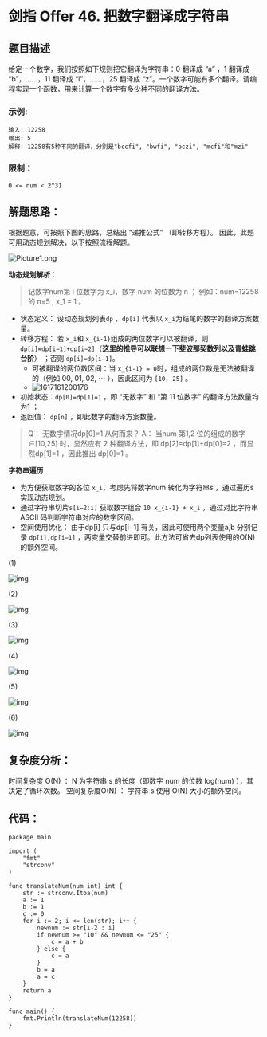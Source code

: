 # 剑指 Offer 46. 把数字翻译成字符串

## 题目描述

给定一个数字，我们按照如下规则把它翻译为字符串：0 翻译成 “a” ，1 翻译成 “b”，……，11 翻译成 “l”，……，25 翻译成 “z”。一个数字可能有多个翻译。请编程实现一个函数，用来计算一个数字有多少种不同的翻译方法。

### 示例:

```
输入: 12258
输出: 5
解释: 12258有5种不同的翻译，分别是"bccfi", "bwfi", "bczi", "mcfi"和"mzi"
```

### 限制：

```
0 <= num < 2^31
```

## 解题思路： 

根据题意，可按照下图的思路，总结出 “递推公式” （即转移方程）。
因此，此题可用动态规划解决，以下按照流程解题。

![Picture1.png](http://cdn.xiaot123.com/blog/2021-04/e231fde16304948251633cfc65d04396f117239ea2d13896b1d2678de9067b42-Picture1.png-blog)



**动态规划解析**：

> 记数字num第 i 位数字为 x_i，数字 num 的位数为 n ；
> 例如：num=12258 的 n=5 , x_1 = 1 。

- 状态定义： 设动态规划列表`dp` ，`dp[i]` 代表以 `x_i`为结尾的数字的翻译方案数量。
- 转移方程： 若 `x_i`和 `x_{i-1}`组成的两位数字可以被翻译，则 `dp[i]=dp[i−1]+dp[i−2]`（**这里的推导可以联想一下斐波那契数列以及青蛙跳台阶**） ；否则 `dp[i]=dp[i−1]`。
  - 可被翻译的两位数区间：当 `x_{i-1} = 0`时，组成的两位数是无法被翻译的（例如 00, 01, 02, ⋯ ），因此区间为 `[10, 25]` 。
  - ![1617161200176](http://cdn.xiaot123.com/blog/2021-04/1617161200176.png-blog)
- 初始状态：`dp[0]=dp[1]=1` ，即 “无数字” 和 “第 11 位数字” 的翻译方法数量均为1 ；
- 返回值： `dp[n]` ，即此数字的翻译方案数量。



> Q： 无数字情况dp[0]=1 从何而来？
> A： 当num 第1,2 位的组成的数字 ∈[10,25] 时，显然应有 2 种翻译方法，即 dp[2]=dp[1]+dp[0]=2 ，而显然dp[1]=1 ，因此推出 dp[0]=1 。

**字符串遍历**

- 为方便获取数字的各位 `x_i`，考虑先将数字num 转化为字符串s ，通过遍历s实现动态规划。
- 通过字符串切片`s[i−2:i]` 获取数字组合 `10 x_{i-1} + x_i` ，通过对比字符串 ASCII 码判断字符串对应的数字区间。
- 空间使用优化： 由于dp[i] 只与dp[i−1] 有关，因此可使用两个变量a,b 分别记录 `dp[i],dp[i−1]` ，两变量交替前进即可。此方法可省去dp列表使用的O(N) 的额外空间。

(1)

![img](http://cdn.xiaot123.com/blog/2021-04/f61ef2e376f0630ac9cf7cbd50701e64f73c9eb780bd942bd0697b92e3e13483-Picture2.png-blog)

(2)

![img](http://cdn.xiaot123.com/blog/2021-04/ad781beae643580cd3d52cca8679799deb3f7507d899881103bbe21a3f38907c-Picture3.png-blog)

(3)

![img](http://cdn.xiaot123.com/blog/2021-04/65d0dd59b5c6d31908f9f3df9a5f4282c94b58823a85339662fde39f9e649bd9-Picture4.png-blog)

(4)

![img](http://cdn.xiaot123.com/blog/2021-04/c13a47704f2f533c98a6c4175cacb858d54fd193fb9fec0f39e5f7b8d7735e4c-Picture9.png-blog)

(5)

![img](http://cdn.xiaot123.com/blog/2021-04/46d1fbb9a5943ddc56a48fa52d90447f4cf19467d67e6a44ae9b04dbc9804841-Picture10.png-blog)

(6)

![img](http://cdn.xiaot123.com/blog/2021-04/931cfb6eebc6b28ce255a4519a7cfa4ceee112ead044f4fc61f1eda46f13b9d7-Picture11.png-blog)


## 复杂度分析：

时间复杂度 O(N) ： N 为字符串 s 的长度（即数字 num 的位数 log(num) ），其决定了循环次数。
空间复杂度O(N) ： 字符串 s 使用 O(N) 大小的额外空间。



## 代码：

```
package main

import (
	"fmt"
	"strconv"
)

func translateNum(num int) int {
	str := strconv.Itoa(num)
	a := 1
	b := 1
	c := 0
	for i := 2; i <= len(str); i++ {
		newnum := str[i-2 : i]
		if newnum >= "10" && newnum <= "25" {
			c = a + b
		} else {
			c = a
		}
		b = a
		a = c
	}
	return a
}

func main() {
	fmt.Println(translateNum(12258))
}
```

